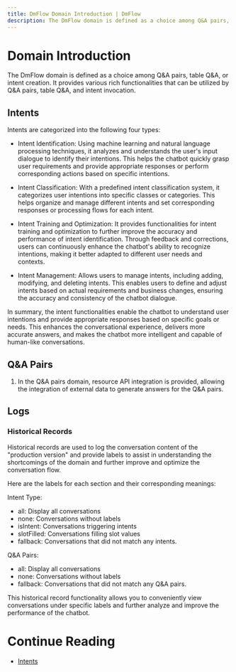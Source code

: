 ```yaml
---
title: DmFlow Domain Introduction | DmFlow
description: The DmFlow domain is defined as a choice among Q&A pairs, table Q&A, or intent creation. It provides various rich functionalities that can be utilized by Q&A pairs, table Q&A, and intent invocation.
---
```


# Domain Introduction

The DmFlow domain is defined as a choice among Q&A pairs, table Q&A, or intent creation. It provides various rich functionalities that can be utilized by Q&A pairs, table Q&A, and intent invocation.

## Intents

Intents are categorized into the following four types:

- Intent Identification: Using machine learning and natural language processing techniques, it analyzes and understands the user's input dialogue to identify their intentions. This helps the chatbot quickly grasp user requirements and provide appropriate responses or perform corresponding actions based on specific intentions.

- Intent Classification: With a predefined intent classification system, it categorizes user intentions into specific classes or categories. This helps organize and manage different intents and set corresponding responses or processing flows for each intent.

- Intent Training and Optimization: It provides functionalities for intent training and optimization to further improve the accuracy and performance of intent identification. Through feedback and corrections, users can continuously enhance the chatbot's ability to recognize intentions, making it better adapted to different user needs and contexts.

- Intent Management: Allows users to manage intents, including adding, modifying, and deleting intents. This enables users to define and adjust intents based on actual requirements and business changes, ensuring the accuracy and consistency of the chatbot dialogue.

In summary, the intent functionalities enable the chatbot to understand user intentions and provide appropriate responses based on specific goals or needs. This enhances the conversational experience, delivers more accurate answers, and makes the chatbot more intelligent and capable of human-like conversations.

## Q&A Pairs

1. In the Q&A pairs domain, resource API integration is provided, allowing the integration of external data to generate answers for the Q&A pairs.


## Logs

### Historical Records

Historical records are used to log the conversation content of the "production version" and provide labels to assist in understanding the shortcomings of the domain and further improve and optimize the conversation flow.

Here are the labels for each section and their corresponding meanings:

Intent Type:
- all: Display all conversations
- none: Conversations without labels
- isIntent: Conversations triggering intents
- slotFilled: Conversations filling slot values
- fallback: Conversations that did not match any intents.

Q&A Pairs:
- all: Display all conversations
- none: Conversations without labels
- fallback: Conversations that did not match any Q&A pairs.

This historical record functionality allows you to conveniently view conversations under specific labels and further analyze and improve the performance of the chatbot.

# Continue Reading
- [Intents](../../tutorials/docs/intent-intro.html)
